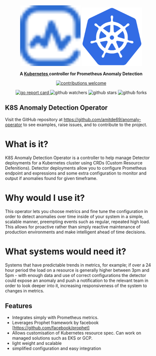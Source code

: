<p align="center">
    <img src="assets/images/anomaly-detection.svg" alt="Anomaly logo" width="200" />
    <img src="assets/images/kubernetes_icon.svg" alt="Kubernetes logo" width="200" />
</p>
<p align="center">
    <strong>
        A
        <a href="https://kubernetes.io/">Kubernetes </a>
        controller for Prometheus Anomaly Detection
    </strong>
</p>
<p align="center">
    <a href="https://github.com/amitde69/anomaly-operator/issues">
        <img src="https://img.shields.io/badge/contributions-welcome-brightgreen.svg?style=flat" alt="contributions welcome"/>
    </a>
    <!-- <img src="https://img.shields.io/badge/status-ga-brightgreen?style=flat" alt="status is ga"/> -->
    <!-- <img src="https://img.shields.io/github/license/kubernetes-sigs/aws-load-balancer-controller?style=flat" alt="apache license"/> -->
</p>
<p align="center">
    <a href="https://goreportcard.com/report/github.com/kubernetes-sigs/aws-load-balancer-controller">
        <img src="https://goreportcard.com/badge/github.com/kubernetes-sigs/aws-load-balancer-controller" alt="go report card"/>
    </a>
    <img src="https://img.shields.io/github/watchers/kubernetes-sigs/aws-load-balancer-controller?style=social" alt="github watchers"/>
    <img src="https://img.shields.io/github/stars/kubernetes-sigs/aws-load-balancer-controller?style=social" alt="github stars"/>
    <img src="https://img.shields.io/github/forks/kubernetes-sigs/aws-load-balancer-controller?style=social" alt="github forks"/>
    <!-- <a href="https://hub.docker.com/r/amazon/aws-alb-ingress-controller/">
        <img src="https://img.shields.io/docker/pulls/amazon/aws-alb-ingress-controller" alt="docker pulls"/> -->
    </a>
</p>


## K8S Anomaly Detection Operator

Visit the GitHub repository at <https://github.com/amitde69/anomaly-operator> to see examples,
raise issues, and to contribute to the project.


# What is it?

K8S Anomaly Detection Operator is a controller to help manage Detector deployments for a Kubernetes cluster using CRDs (Custom Resource Defenitions).
Detector deployments allow you to configure Prometheus endpoint and expressions and some extra configuration to monitor and output if anomalies found for given timeframe.

# Why would I use it?

This operator lets you choose metrics and fine tune the configuration in order to detect anomalies over time inside of your system in a simple, scalable manner,
preempting events such as regular, repeated high load. This allows for proactive rather than simply reactive maintenance
of production environments and make intelligent ahead of time decisions.

# What systems would need it?

Systems that have predictable trends in metrics, for example; if over a 24 hour period the load on a resource is
generally higher between 3pm and 5pm - with enough data and use of correct configurations the detector could
expose an anomaly and push a notification to the relevant team in order to look deeper into it, increasing responsiveness of the system to changes in metrics.

## Features

* Integrates simply with Prometheus metrics.
* Leverages Prophet framework by facebook [https://github.com/facebook/prophet]
* Allows customisation of Kubernetes resource spec. Can work on managed solutions such as EKS or GCP.
* light weight and scalable
* simplified configuration and easy integration

